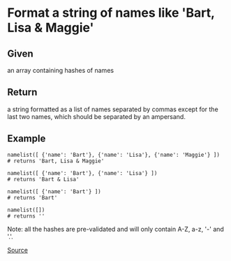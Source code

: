 # Format a string of names like 'Bart, Lisa & Maggie'

## Given

an array containing hashes of names

## Return 

a string formatted as a list of names separated by commas except for the last two names, which should be separated by an ampersand.

## Example

```text
namelist([ {'name': 'Bart'}, {'name': 'Lisa'}, {'name': 'Maggie'} ])
# returns 'Bart, Lisa & Maggie'

namelist([ {'name': 'Bart'}, {'name': 'Lisa'} ])
# returns 'Bart & Lisa'

namelist([ {'name': 'Bart'} ])
# returns 'Bart'

namelist([])
# returns ''
```

Note: all the hashes are pre-validated and will only contain A-Z, a-z, '-' and '.'.

[Source](https://www.codewars.com/kata/53368a47e38700bd8300030d/train/python)